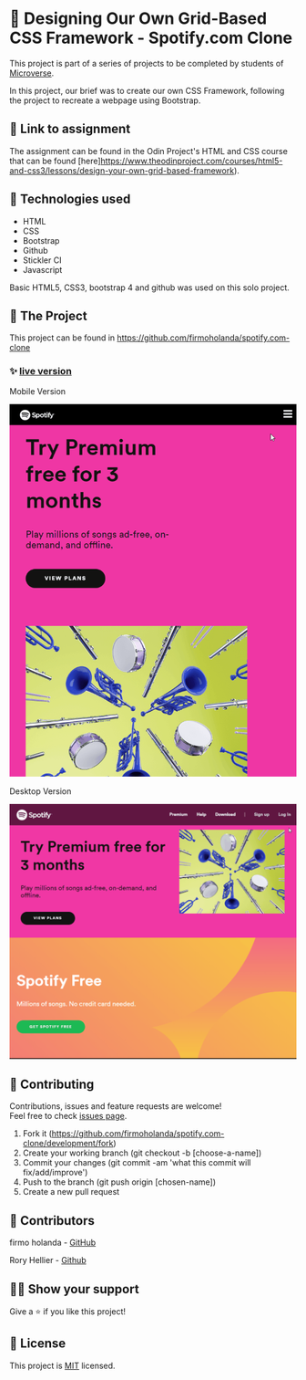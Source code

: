 # 📃 Designing Our Own Grid-Based CSS Framework - Spotify.com Clone

This project is part of a series of projects to be completed by students of [Microverse](https://www.microverse.org/ 'The Global School for Remote Software Developers!').

In this project, our brief was to create our own CSS Framework, following the project to recreate a webpage using Bootstrap.


## 🔗 Link to assignment

The assignment can be found in the Odin Project's HTML and CSS course that can be found [here]https://www.theodinproject.com/courses/html5-and-css3/lessons/design-your-own-grid-based-framework).



## 📡 Technologies used

- HTML
- CSS
- Bootstrap
- Github
- Stickler CI
- Javascript

Basic HTML5, CSS3, bootstrap 4 and github was used on this solo project.



## 🚀 The Project

This project can be found in https://github.com/firmoholanda/spotify.com-clone

### ✨ [live version](https://raw.githack.com/firmoholanda/spotify.com-clone/development/index.html)

<p>Mobile Version</p>
<a href="https://raw.githack.com/firmoholanda/spotify.com-clone/development/index.html" target="_blank">
    <img alt="page animation" src="https://github.com/firmoholanda/spotify.com-clone/blob/development/img/animation-mobile.gif"/>
</a>

<p>Desktop Version</p>
<a href="https://raw.githack.com/firmoholanda/spotify.com-clone/development/index.html" target="_blank">
    <img alt="page animation" src="https://github.com/firmoholanda/spotify.com-clone/blob/development/img/animation-desktop.gif"/>
</a>



## 🤝 Contributing

Contributions, issues and feature requests are welcome!<br/>Feel free to check [issues page](https://github.com/firmoholanda/spotify.com-clone/development/issues).

1. Fork it (https://github.com/firmoholanda/spotify.com-clone/development/fork)
2. Create your working branch (git checkout -b [choose-a-name])
3. Commit your changes (git commit -am 'what this commit will fix/add/improve')
4. Push to the branch (git push origin [chosen-name])
5. Create a new pull request



## 🤖 Contributors

firmo holanda - [GitHub](https://github.com/firmoholanda)

Rory Hellier - [Github](https://github.com/Rhelli)


## 🙋‍♂ Show your support

Give a ⭐️ if you like this project!



## 📝 License

This project is [MIT](https://github.com/firmoholanda/spotify.com-clone/development/blob/development/license.txt) licensed.
